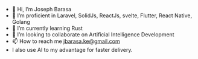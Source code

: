 - 👋 Hi, I’m Joseph Barasa
- 👀 I’m proficient in Laravel, SolidJs, ReactJs, svelte, Flutter, React Native, Golang
- 🌱 I’m currently learning Rust
- 💞️ I’m looking to collaborate on Artificial Intelligence Development
- 📫 How to reach me jbarasa.ke@gmail.com
- I also use AI to my advantage for faster delivery.

<!---
Jbarasa/Jbarasa is a ✨ special ✨ repository because its `README.md` (this file) appears on your GitHub profile.
You can click the Preview link to take a look at your changes.
--->
